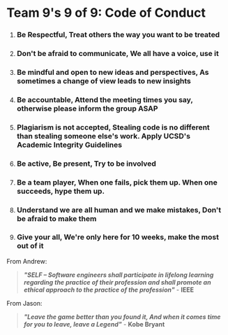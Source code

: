 # **Team 9's 9 of 9: Code of Conduct**

1. ### Be Respectful, Treat others the way you want to be treated 
2. ### Don't be afraid to communicate, We all have a voice, use it
3. ### Be mindful and open to new ideas and perspectives, As sometimes a change of view leads to new insights
4. ### Be accountable, Attend the meeting times you say, otherwise please inform the group ASAP
5. ### Plagiarism is not accepted, Stealing code is no different than stealing someone else's work. Apply UCSD's Academic Integrity Guidelines
6. ### Be active, Be present, Try to be involved
7. ### Be a team player, When one fails, pick them up. When one succeeds, hype them up.
8. ### Understand we are all human and we make mistakes, Don't be afraid to make them
9. ### Give your all, We're only here for 10 weeks, make the most out of it

From Andrew:
> ***"SELF – Software engineers shall participate in lifelong learning regarding the practice of their profession and shall promote an ethical approach to the practice of the profession"*** - **IEEE**

From Jason:
> ***"Leave the game better than you found it, And when it comes time for you to leave, leave a Legend"*** - **Kobe Bryant**

   



